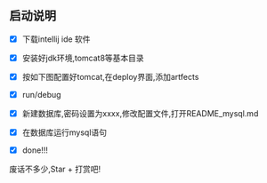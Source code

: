 ## 启动说明

* [x]  下载intellij ide 软件
* [x]  安装好jdk环境,tomcat8等基本目录
* [x]  按如下图配置好tomcat,在deploy界面,添加artfects
* [x]  run/debug
* [x]  新建数据库,密码设置为xxxx,修改配置文件,打开README_mysql.md
* [x]  在数据库运行mysql语句
* [x]  done!!!


废话不多少,Star + 打赏吧!



